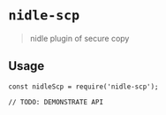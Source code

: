 # `nidle-scp`

> nidle plugin of secure copy

## Usage

```
const nidleScp = require('nidle-scp');

// TODO: DEMONSTRATE API
```
